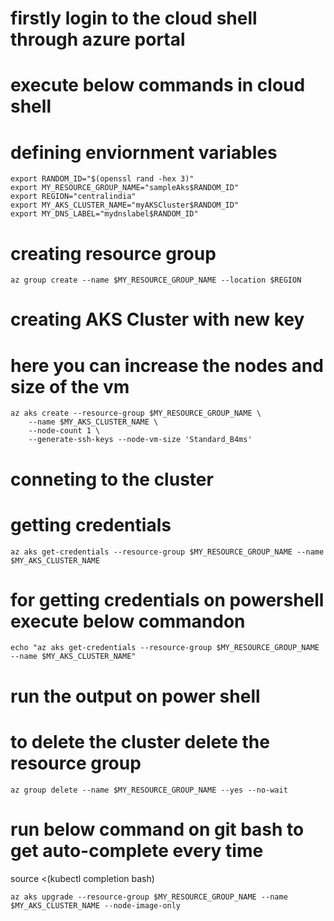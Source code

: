 # firstly login to the cloud shell through azure portal
# execute below commands in cloud shell
# defining enviornment variables
```
export RANDOM_ID="$(openssl rand -hex 3)"
export MY_RESOURCE_GROUP_NAME="sampleAks$RANDOM_ID"
export REGION="centralindia"
export MY_AKS_CLUSTER_NAME="myAKSCluster$RANDOM_ID"
export MY_DNS_LABEL="mydnslabel$RANDOM_ID"
```

# creating resource group
`az group create --name $MY_RESOURCE_GROUP_NAME --location $REGION`
 
# creating AKS Cluster with new key
# here you can increase the nodes and size of the vm
```
az aks create --resource-group $MY_RESOURCE_GROUP_NAME \
    --name $MY_AKS_CLUSTER_NAME \
    --node-count 1 \
    --generate-ssh-keys --node-vm-size 'Standard_B4ms'
```
 
# conneting to the cluster
# getting credentials
`az aks get-credentials --resource-group $MY_RESOURCE_GROUP_NAME --name $MY_AKS_CLUSTER_NAME`
 
# for getting credentials on powershell execute below commandon
`echo "az aks get-credentials --resource-group $MY_RESOURCE_GROUP_NAME --name $MY_AKS_CLUSTER_NAME"`
# run the output on power shell
 
# to delete the cluster delete the resource group
`az group delete --name $MY_RESOURCE_GROUP_NAME --yes --no-wait`
 
# run below command on git bash to get auto-complete every time
source <(kubectl completion bash)
 
 
`az aks upgrade --resource-group $MY_RESOURCE_GROUP_NAME --name $MY_AKS_CLUSTER_NAME --node-image-only`
